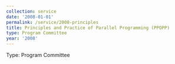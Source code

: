 ```yaml
---
collection: service
date: '2008-01-01'
permalink: /service/2008-principles
title: Principles and Practice of Parallel Programming (PPOPP)
type: Program Committee
year: '2008'
---
```


Type: Program Committee

